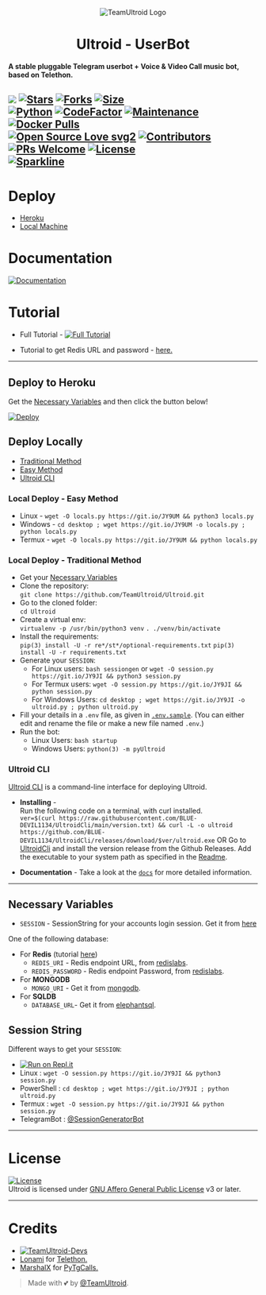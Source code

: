 <p align="center">
  <img src="./resources/extras/logo_readme.jpg" alt="TeamUltroid Logo">
</p>
<h1 align="center">
  <b>Ultroid - UserBot</b>
</h1>

<b>A stable pluggable Telegram userbot + Voice & Video Call music bot, based on Telethon.</b>

[![](https://img.shields.io/badge/Ultroid-v0.3-blue)](#)
[![Stars](https://img.shields.io/github/stars/TeamUltroid/Ultroid?style=flat-square&color=yellow)](https://github.com/TeamUltroid/Ultroid/stargazers)
[![Forks](https://img.shields.io/github/forks/TeamUltroid/Ultroid?style=flat-square&color=orange)](https://github.com/TeamUltroid/Ultroid/fork)
[![Size](https://img.shields.io/github/repo-size/TeamUltroid/Ultroid?style=flat-square&color=green)](https://github.com/TeamUltroid/Ultroid/)   
[![Python](https://img.shields.io/badge/Python-v3.10.2-blue)](https://www.python.org/)
[![CodeFactor](https://www.codefactor.io/repository/github/teamultroid/ultroid/badge/main)](https://www.codefactor.io/repository/github/teamultroid/ultroid/overview/main)
[![Maintenance](https://img.shields.io/badge/Maintained%3F-yes-green.svg)](https://github.com/TeamUltroid/Ultroid/graphs/commit-activity)
[![Docker Pulls](https://img.shields.io/docker/pulls/theteamultroid/ultroid?style=flat-square)](https://img.shields.io/docker/pulls/theteamultroid/ultroid?style=flat-square)   
[![Open Source Love svg2](https://badges.frapsoft.com/os/v2/open-source.svg?v=103)](https://github.com/TeamUltroid/Ultroid)
[![Contributors](https://img.shields.io/github/contributors/TeamUltroid/Ultroid?style=flat-square&color=green)](https://github.com/TeamUltroid/Ultroid/graphs/contributors)
[![PRs Welcome](https://img.shields.io/badge/PRs-welcome-brightgreen.svg?style=flat-square)](https://makeapullrequest.com)
[![License](https://img.shields.io/badge/License-AGPL-blue)](https://github.com/TeamUltroid/Ultroid/blob/main/LICENSE)   
[![Sparkline](https://stars.medv.io/Teamultroid/Ultroid.svg)](https://stars.medv.io/TeamUltroid/Ultroid)
----

# Deploy
- [Heroku](#Deploy-to-Heroku)
- [Local Machine](#Deploy-Locally)

# Documentation 
[![Documentation](https://img.shields.io/badge/Documentation-Ultroid-blue)](http://ultroid.tech/)

# Tutorial 
- Full Tutorial - [![Full Tutorial](https://img.shields.io/badge/Watch%20Now-blue)](https://www.youtube.com/watch?v=0wAV7pUzhDQ)

- Tutorial to get Redis URL and password - [here.](./resources/extras/redistut.md)
---

## Deploy to Heroku
Get the [Necessary Variables](#Necessary-Variables) and then click the button below!  

[![Deploy](https://www.herokucdn.com/deploy/button.svg)](https://github.com/kamarjahan/teamultroid)

## Deploy Locally
- [Traditional Method](#local-deploy---traditional-method)
- [Easy Method](#local-deploy---easy-method)
- [Ultroid CLI](#Ultroid-CLI)

### Local Deploy - Easy Method
- Linux - `wget -O locals.py https://git.io/JY9UM && python3 locals.py`
- Windows - `cd desktop ; wget https://git.io/JY9UM -o locals.py ; python locals.py`
- Termux - `wget -O locals.py https://git.io/JY9UM && python locals.py`

### Local Deploy - Traditional Method
- Get your [Necessary Variables](#Necessary-Variables)
- Clone the repository:    
`git clone https://github.com/TeamUltroid/Ultroid.git`
- Go to the cloned folder:    
`cd Ultroid`
- Create a virtual env:      
`virtualenv -p /usr/bin/python3 venv`
`. ./venv/bin/activate`
- Install the requirements:      
`pip(3) install -U -r re*/st*/optional-requirements.txt`
`pip(3) install -U -r requirements.txt`
- Generate your `SESSION`:
  - For Linux users:
    `bash sessiongen`
     or
    `wget -O session.py https://git.io/JY9JI && python3 session.py`
  - For Termux users:
    `wget -O session.py https://git.io/JY9JI && python session.py`
  - For Windows Users:
    `cd desktop ; wget https://git.io/JY9JI -o ultroid.py ; python ultroid.py`
- Fill your details in a `.env` file, as given in [`.env.sample`](https://github.com/TeamUltroid/Ultroid/blob/main/.env.sample).
(You can either edit and rename the file or make a new file named `.env`.)
- Run the bot:
  - Linux Users:
   `bash startup`
  - Windows Users:
    `python(3) -m pyUltroid`

### Ultroid CLI
[Ultroid CLI](https://github.com/BLUE-DEVIL1134/UltroidCli) is a command-line interface for deploying Ultroid.   

- **Installing** -    
Run the following code on a terminal, with curl installed.   
`ver=$(curl https://raw.githubusercontent.com/BLUE-DEVIL1134/UltroidCli/main/version.txt) && curl -L -o ultroid https://github.com/BLUE-DEVIL1134/UltroidCli/releases/download/$ver/ultroid.exe`
OR
Go to [UltroidCli](https://github.com/BLUE-DEVIL1134/UltroidCli) and install the version release from the Github Releases. Add the executable to your system path as specified in the [Readme](https://github.com/BLUE-DEVIL1134/UltroidCli#how-to-use-ultroidcli-).   

- **Documentation** -
Take a look at the [`docs`](https://blue-devil1134.github.io/UltroidCli/) for more detailed information.

---
## Necessary Variables
- `SESSION` - SessionString for your accounts login session. Get it from [here](#Session-String)

One of the following database:
- For **Redis** (tutorial [here](./resources/extras/redistut.md))
  - `REDIS_URI` - Redis endpoint URL, from [redislabs](http://redislabs.com/).
  - `REDIS_PASSWORD` - Redis endpoint Password, from [redislabs](http://redislabs.com/).
- For **MONGODB**
  - `MONGO_URI` - Get it from [mongodb](https://mongodb.com/atlas).
- For **SQLDB**
  - `DATABASE_URL`- Get it from [elephantsql](https://elephantsql.com).

## Session String
Different ways to get your `SESSION`:
* [![Run on Repl.it](https://replit.com/badge/github/TeamUltroid/Ultroid)](https://replit.com/@TeamUltroid/UltroidStringSession)
* Linux : `wget -O session.py https://git.io/JY9JI && python3 session.py`
* PowerShell : `cd desktop ; wget https://git.io/JY9JI ; python ultroid.py`
* Termux : `wget -O session.py https://git.io/JY9JI && python session.py`
* TelegramBot : [@SessionGeneratorBot](https://t.me/SessionGeneratorBot)

---

# License
[![License](https://www.gnu.org/graphics/agplv3-155x51.png)](LICENSE)   
Ultroid is licensed under [GNU Affero General Public License](https://www.gnu.org/licenses/agpl-3.0.en.html) v3 or later.

---

# Credits
* [![TeamUltroid-Devs](https://img.shields.io/static/v1?label=Teamultroid&message=devs&color=critical)](https://t.me/UltroidDevs)
* [Lonami](https://github.com/LonamiWebs/) for [Telethon.](https://github.com/LonamiWebs/Telethon)
* [MarshalX](https://github.com/MarshalX) for [PyTgCalls.](https://github.com/MarshalX/tgcalls)

> Made with 💕 by [@TeamUltroid](https://t.me/TeamUltroid).    
